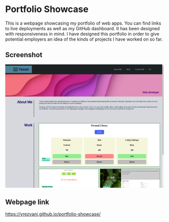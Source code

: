 # Portfolio Showcase
This is a webpage showcasing my portfolio of web apps. You can find links to live deployments as well as my GitHub dashboard. It has been designed with responsiveness in mind.
I have designed this portfolio in order to give potential employers an idea of the kinds of projects I have worked on so far.
## Screenshot
![alt text](./assets/images/profile-screenshot.png)
## Webpage link
https://yrezvani.github.io/portfolio-showcase/